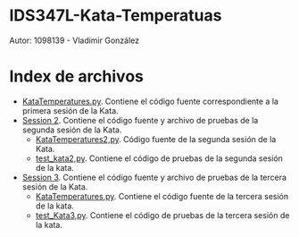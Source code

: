# IDS347L-Kata-Temperatuas
Autor: 1098139 - Vladimir González

# Index de archivos
* [KataTemperatures.py](https://github.com/mrvladimir15/IDS347L-Kata-Temperatuas/blob/main/KataTemperatures.py). Contiene el código fuente correspondiente a la primera sesión de la Kata.
* [Session 2](https://github.com/mrvladimir15/IDS347L-Kata-Temperatuas/tree/main/Session%202). Contiene el código fuente y archivo de pruebas de la segunda sesión de la Kata.
  * [KataTemperatures2,py](https://github.com/mrvladimir15/IDS347L-Kata-Temperatuas/blob/main/Session%202/KataTemperatures2.py). Código fuente de la segunda sesión de la Kata.
  * [test_kata2,py](https://github.com/mrvladimir15/IDS347L-Kata-Temperatuas/blob/main/Session%202/test_kata2.py). Contiene el código de pruebas de la segunda sesión de la kata.
* [Session 3](https://github.com/mrvladimir15/IDS347L-Kata-Temperatuas/tree/main/Session%203). Contiene el código fuente y archivo de pruebas de la tercera sesión de la Kata.
  * [KataTemperatures,py](https://github.com/mrvladimir15/IDS347L-Kata-Temperatuas/blob/main/Session%203/KataTemperatures3.py). Contiene el código fuente de la tercera sesión de la kata.
  * [test_Kata3,py](https://github.com/mrvladimir15/IDS347L-Kata-Temperatuas/blob/main/Session%203/test_Kata3.py). Contiene el código de pruebas de la tercera sesión de la kata.

